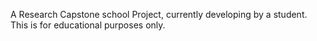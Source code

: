 A Research Capstone school Project, currently developing by a student. This is for educational purposes only.
